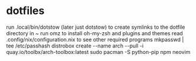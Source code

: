 # dotfiles

run .local/bin/dotstow (later just dotstow) to create symlinks to the dotfile directory in ~
run omz to install oh-my-zsh and plugins and themes
read .config/nix/configuration.nix to see other required programs
mkpasswd | tee /etc/passhash
distrobox create --name arch --pull -i quay.io/toolbx/arch-toolbox:latest
sudo pacman -S python-pip npm neovim
